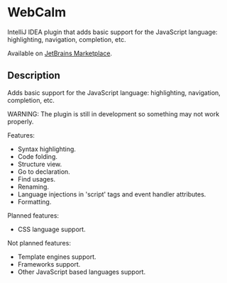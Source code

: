 # WebCalm
IntelliJ IDEA plugin that adds basic support for the JavaScript language: highlighting, navigation, completion, etc.

Available on [JetBrains Marketplace](https://plugins.jetbrains.com/plugin/21826-webcalm).

## Description
<!-- Plugin description -->
Adds basic support for the JavaScript language: highlighting, navigation, completion, etc.

WARNING: The plugin is still in development so something may not work properly.

Features:
- Syntax highlighting.
- Code folding.
- Structure view.
- Go to declaration.
- Find usages.
- Renaming.
- Language injections in 'script' tags and event handler attributes.
- Formatting.

Planned features:
- CSS language support.

Not planned features:
- Template engines support.
- Frameworks support.
- Other JavaScript based languages support.
<!-- Plugin description end -->